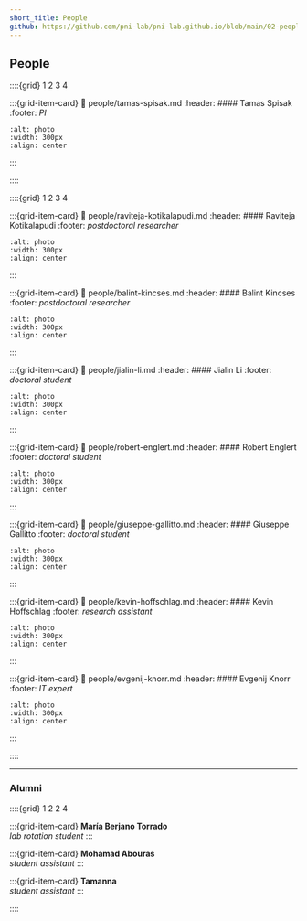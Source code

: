 ```yaml
---
short_title: People
github: https://github.com/pni-lab/pni-lab.github.io/blob/main/02-people.md
---
```


## People

::::{grid} 1 2 3 4

:::{grid-item-card}
:link: people/tamas-spisak.md
:header: #### Tamas Spisak
:footer: *PI*
```{image} figures/tamas-spisak.*
:alt: photo
:width: 300px
:align: center
```
:::

::::

::::{grid} 1 2 3 4

:::{grid-item-card}
:link: people/raviteja-kotikalapudi.md
:header: #### Raviteja Kotikalapudi
:footer: *postdoctoral researcher*
```{image} figures/raviteja-kotikalapudi.*
:alt: photo
:width: 300px
:align: center
```
:::


:::{grid-item-card}
:link: people/balint-kincses.md
:header: #### Balint Kincses
:footer: *postdoctoral researcher*
```{image} figures/balint-kincses.*
:alt: photo
:width: 300px
:align: center
```
:::


:::{grid-item-card}
:link: people/jialin-li.md
:header: #### Jialin Li
:footer: *doctoral student*
```{image} figures/jialin-li.*
:alt: photo
:width: 300px
:align: center
```
:::


:::{grid-item-card}
:link: people/robert-englert.md
:header: #### Robert Englert
:footer: *doctoral student*
```{image} figures/robert-englert.*
:alt: photo
:width: 300px
:align: center
```
:::


:::{grid-item-card}
:link: people/giuseppe-gallitto.md
:header: #### Giuseppe Gallitto
:footer: *doctoral student*
```{image} figures/giuseppe-gallitto.*
:alt: photo
:width: 300px
:align: center
```
:::


:::{grid-item-card}
:link: people/kevin-hoffschlag.md
:header: #### Kevin Hoffschlag 
:footer: *research assistant*
```{image} figures/kevin-hoffschlag.*
:alt: photo
:width: 300px
:align: center
```
:::


:::{grid-item-card}
:link: people/evgenij-knorr.md
:header: #### Evgenij Knorr 
:footer: *IT expert*
```{image} figures/evgenij-knorr.*
:alt: photo
:width: 300px
:align: center
```
:::


::::

---------------------------
### Alumni

::::{grid} 1 2 2 4

:::{grid-item-card}
**María Berjano Torrado** \
*lab rotation student*
:::

:::{grid-item-card}
**Mohamad Abouras** \
*student assistant*
:::

:::{grid-item-card}
**Tamanna** \
*student assistant*
:::

::::
